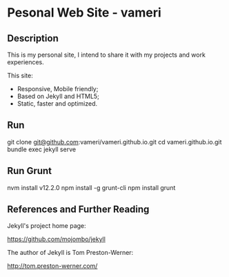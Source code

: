 # Pesonal Web Site - vameri

## Description
This is my personal site, I intend to share it with my projects and work experiences.

This site:

- Responsive, Mobile friendly;
- Based on Jekyll and HTML5;
- Static, faster and optimized.

## Run 
git clone git@github.com:vameri/vameri.github.io.git
cd vameri.github.io.git
bundle exec jekyll serve

## Run Grunt
nvm install v12.2.0
npm install -g grunt-cli
npm install
grunt

## References and Further Reading

Jekyll's project home page:

  https://github.com/mojombo/jekyll

The author of Jekyll is Tom Preston-Werner:

  http://tom.preston-werner.com/
